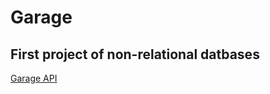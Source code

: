 # Garage
## First project of non-relational datbases
[Garage API](https://mif-nosql-assignments.s3.eu-central-1.amazonaws.com/2024/redis/redis-3.html)
